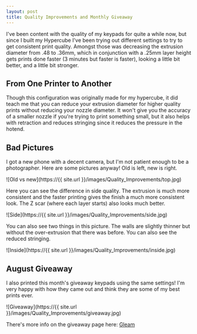 ```yaml
---
layout: post
title: Quality Improvements and Monthly Giveaway
---
```


I've been content with the quality of my keypads for quite a while now, but since I built my Hypercube I've been trying out different settings to try to get consistent print quality. Amongst those was decreasing the extrusion diameter from .48 to .36mm, which in conjunction with a .25mm layer height gets prints done faster (3 minutes but faster is faster), looking a little bit better, and a little bit stronger.

<!--break-->

## From One Printer to Another

Though this configuration was originally made for my hypercube, it did teach me that you can reduce your extrusion diameter for higher quality prints without reducing your nozzle diameter. It won't give you the accuracy of a smaller nozzle if you're trying to print something small, but it also helps with retraction and reduces stringing since it reduces the pressure in the hotend.

## Bad Pictures

I got a new phone with a decent camera, but I'm not patient enough to be a photographer. Here are some pictures anyway! Old is left, new is right.

![Old vs new](https://{{ site.url }}/images/Quality_Improvements/top.jpg)

Here you can see the difference in side quality. The extrusion is much more consistent and the faster printing gives the finish a much more consistent look. The Z scar (where each layer starts) also looks much better.

![Side](https://{{ site.url }}/images/Quality_Improvements/side.jpg)

You can also see two things in this picture. The walls are slightly thinner but without the over-extrusion that there was before. You can also see the reduced stringing.

![Inside](https://{{ site.url }}/images/Quality_Improvements/inside.jpg)

## August Giveaway

I also printed this month's giveaway keypads using the same settings! I'm very happy with how they came out and think they are some of my best prints ever.

![Giveaway](https://{{ site.url }}/images/Quality_Improvements/giveaway.jpg)

There's more info on the giveaway page here: [Gleam](https://gleam.io/competitions/e3NKx-august-limited-edition-osu-keypad-giveaway)

